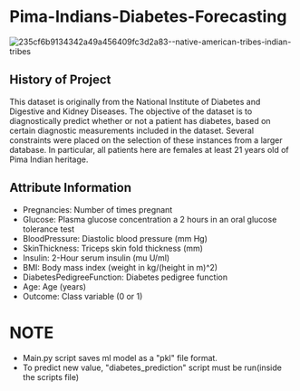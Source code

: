 # Pima-Indians-Diabetes-Forecasting

![235cf6b9134342a49a456409fc3d2a83--native-american-tribes-indian-tribes](https://user-images.githubusercontent.com/13394756/183243400-f20ea133-1ab0-421a-a6fe-a19b66af766f.jpg)

## History of Project
This dataset is originally from the National Institute of Diabetes and Digestive and Kidney Diseases. The objective of the dataset is to diagnostically predict whether or not a patient has diabetes, based on certain diagnostic measurements included in the dataset. Several constraints were placed on the selection of these instances from a larger database. In particular, all patients here are females at least 21 years old of Pima Indian heritage.

## Attribute Information
- Pregnancies: Number of times pregnant
-  Glucose: Plasma glucose concentration a 2 hours in an oral glucose tolerance test
-  BloodPressure: Diastolic blood pressure (mm Hg)
-  SkinThickness: Triceps skin fold thickness (mm)
-  Insulin: 2-Hour serum insulin (mu U/ml)
-  BMI: Body mass index (weight in kg/(height in m)^2)
- DiabetesPedigreeFunction: Diabetes pedigree function
- Age: Age (years)
- Outcome: Class variable (0 or 1)

# NOTE
- Main.py script saves ml model as a "pkl" file format.
- To predict new value,  "diabetes_prediction" script must be run(inside the scripts file)
